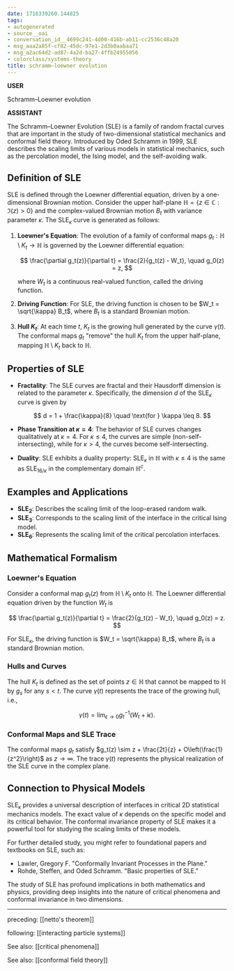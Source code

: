 ```yaml
---
date: 1716339260.144825
tags:
- autogenerated
- source__oai
- conversation_id__4699c241-4d00-416b-ab11-cc2536c48a20
- msg_aaa2a85f-cf82-45dc-97e1-2d3b0aabaa71
- msg_a2ac64d2-ad87-4a2d-ba27-4ffb24955056
- colorclass/systems-theory
title: schramm–loewner evolution
---
```


**USER**

Schramm–Loewner evolution


**ASSISTANT**

The Schramm–Loewner Evolution (SLE) is a family of random fractal curves that are important in the study of two-dimensional statistical mechanics and conformal field theory. Introduced by Oded Schramm in 1999, SLE describes the scaling limits of various models in statistical mechanics, such as the percolation model, the Ising model, and the self-avoiding walk.

## Definition of SLE

SLE is defined through the Loewner differential equation, driven by a one-dimensional Brownian motion. Consider the upper half-plane $\mathbb{H} = \{ z \in \mathbb{C} : \Im(z) > 0 \}$ and the complex-valued Brownian motion $B_t$ with variance parameter $\kappa$. The SLE$_\kappa$ curve is generated as follows:

1. **Loewner's Equation**: The evolution of a family of conformal maps $g_t: \mathbb{H} \setminus K_t \to \mathbb{H}$ is governed by the Loewner differential equation:

   $$ \frac{\partial g_t(z)}{\partial t} = \frac{2}{g_t(z) - W_t}, \quad g_0(z) = z, $$

   where $W_t$ is a continuous real-valued function, called the driving function.

2. **Driving Function**: For SLE, the driving function is chosen to be $W_t = \sqrt{\kappa} B_t$, where $B_t$ is a standard Brownian motion.

3. **Hull $K_t$**: At each time $t$, $K_t$ is the growing hull generated by the curve $\gamma(t)$. The conformal maps $g_t$ "remove" the hull $K_t$ from the upper half-plane, mapping $\mathbb{H} \setminus K_t$ back to $\mathbb{H}$.

## Properties of SLE

- **Fractality**: The SLE curves are fractal and their Hausdorff dimension is related to the parameter $\kappa$. Specifically, the dimension $d$ of the SLE$_\kappa$ curve is given by

  $$ d = 1 + \frac{\kappa}{8} \quad \text{for } \kappa \leq 8. $$

- **Phase Transition at $\kappa = 4$**: The behavior of SLE curves changes qualitatively at $\kappa = 4$. For $\kappa \leq 4$, the curves are simple (non-self-intersecting), while for $\kappa > 4$, the curves become self-intersecting.

- **Duality**: SLE exhibits a duality property: SLE$_\kappa$ in $\mathbb{H}$ with $\kappa \leq 4$ is the same as SLE$_{16/\kappa}$ in the complementary domain $\mathbb{H}^c$.

## Examples and Applications

- **SLE$_2$**: Describes the scaling limit of the loop-erased random walk.
- **SLE$_3$**: Corresponds to the scaling limit of the interface in the critical Ising model.
- **SLE$_6$**: Represents the scaling limit of the critical percolation interfaces.

## Mathematical Formalism

### Loewner's Equation

Consider a conformal map $g_t(z)$ from $\mathbb{H} \setminus K_t$ onto $\mathbb{H}$. The Loewner differential equation driven by the function $W_t$ is

$$ \frac{\partial g_t(z)}{\partial t} = \frac{2}{g_t(z) - W_t}, \quad g_0(z) = z. $$

For SLE$_\kappa$, the driving function is $W_t = \sqrt{\kappa} B_t$, where $B_t$ is a standard Brownian motion.

### Hulls and Curves

The hull $K_t$ is defined as the set of points $z \in \mathbb{H}$ that cannot be mapped to $\mathbb{H}$ by $g_s$ for any $s < t$. The curve $\gamma(t)$ represents the trace of the growing hull, i.e.,

$$ \gamma(t) = \lim_{\epsilon \to 0} g_t^{-1}(W_t + i\epsilon). $$

### Conformal Maps and SLE Trace

The conformal maps $g_t$ satisfy $g_t(z) \sim z + \frac{2t}{z} + O\left(\frac{1}{z^2}\right)$ as $z \to \infty$. The trace $\gamma(t)$ represents the physical realization of the SLE curve in the complex plane.

## Connection to Physical Models

SLE$_\kappa$ provides a universal description of interfaces in critical 2D statistical mechanics models. The exact value of $\kappa$ depends on the specific model and its critical behavior. The conformal invariance property of SLE makes it a powerful tool for studying the scaling limits of these models.

For further detailed study, you might refer to foundational papers and textbooks on SLE, such as:

- Lawler, Gregory F. "Conformally Invariant Processes in the Plane."
- Rohde, Steffen, and Oded Schramm. "Basic properties of SLE." 

The study of SLE has profound implications in both mathematics and physics, providing deep insights into the nature of critical phenomena and conformal invariance in two dimensions.


---

preceding: [[netto's theorem]]  


following: [[interacting particle systems]]

See also: [[critical phenomena]]


See also: [[conformal field theory]]